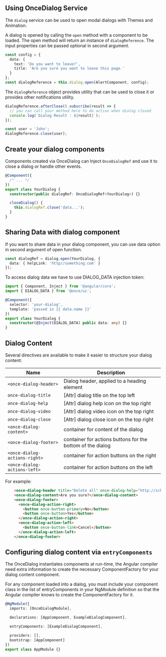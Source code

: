 ## Using OnceDialog Service

The `dialog` service can be used to open modal dialogs with Themes and Animation.

A dialog is opened by calling the `open` method with a component to be loaded. The open method will return an instance of
`dialogReference`. The input properties can be passed optional in second argument.

```typescript
const config = {
  data: {
    text: 'Do you want to leave?',
    title: 'Are you sure you want to leave this page.'
  }
};
const dialogReference = this.dialog.open(AlertComponent, config);
```

The `dialogReference` object provides utility that can be used to close it or provides other notifications utility.

```typescript
dialogReference.afterClose().subscribe(result => {
  // you can call your method here to do action when dialog closed
  console.log(`Dialog Result : ${result}`);
});

const user = 'John';
dialogReference.close(user);
```

## Create your dialog components

Components created via OnceDialog can Inject `OnceDialogRef` and use it to close a dialog or handle other events.

```typescript
@Component({
  /* ... */
})
export class YourDialog {
  constructor(public dialogRef: OnceDialogRef<YourDialog>) {}

  closeDialog() {
    this.dialogRef.close('data...');
  }
}
```

## Sharing Data with dialog component

If you want to share data in your dialog component, you can use data option in second argument of open function.

```typescript
const dialogRef = dialog.open(YourDialog, {
  data: { helpLink: 'http//something.com' }
});
```

To access dialog data we have to use DIALOG_DATA injection token:

```typescript
import { Component, Inject } from '@angular/core';
import { DIALOG_DATA } from '@once/ui';

@Component({
  selector: 'your-dialog',
  template: 'passed in {{ data.name }}'
})
export class YourDialog {
  constructor(@Inject(DIALOG_DATA) public data: any) {}
}
```

## Dialog Content

Several directives are available to make it easier to structure your dialog content:

| **Name**                      | **Description**                                            |
| ----------------------------- | ---------------------------------------------------------- |
| `<once-dialog-header>`        | Dialog header, applied to a heading element                |
| `once-dialog-title`           | [Attr] dialog title on the top left                        |
| `once-dialog-help`            | [Attr] dialog help icon on the top right                   |
| `once-dialog-video`           | [Attr] dialog video icon on the top right                  |
| `once-dialog-close`           | [Attr] dialog close icon on the top right                  |
| `<once-dialog-content>`       | container for content of the dialog                        |
| `<once-dialog-footer>`        | container for actions buttons for the bottom of the dialog |
| `<once-dialog-actions-right>` | container for action buttons on the right                  |
| `<once-dialog-actions-left>`  | container for action buttons on the left                   |

For example:

```html
    <once-dialog-header title="Delete all" once-dialog-help="http://scheduleonce.com/article" once-dialog-video="https://youtube.com/..." once-dialog-close />
    <once-dialog-content>Are you sure?</once-dialog-content>
    <once-dialog-footer>
      <once-dialog-action-right>
        <button once-button-primary>No</button>
        <button once-button>Yes</button>
      </once-dialog-action-right>
      <once-dialog-action-left>
        <button once-button-link>Cancel</button>
      </once-dialog-action-left>
    </once-dialog-footer>
```

## Configuring dialog content via `entryComponents`

The OnceDialog instantiates components at run-time, the Angular compiler need extra information to create the necessary ComponentFactory for your dialog content component.

For any component loaded into a dialog, you must include your component class in the list of entryComponents in your NgModule definition so that the Angular compiler knows to create the ComponentFactory for it.

```typescript
@NgModule({
  imports: [OnceDialogModule],

  declarations: [AppComponent, ExampleDialogComponent],

  entryComponents: [ExampleDialogComponent],

  providers: [],
  bootstrap: [AppComponent]
})
export class AppModule {}
```
